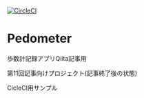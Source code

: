 [![CircleCI](https://circleci.com/gh/le-kamba/qiita_pedometer/tree/feature%2Fqiita_10_sub%2Fcircleci.svg?style=svg)](https://circleci.com/gh/le-kamba/qiita_pedometer/tree/feature%2Fqiita_10_sub%2Fcircleci)

# Pedometer
歩数計記録アプリQiita記事用

第11回記事向けプロジェクト(記事終了後の状態)

CicleCI用サンプル

